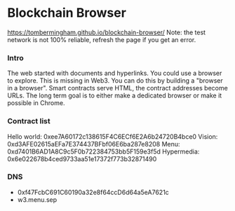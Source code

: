# Blockchain Browser
https://tombermingham.github.io/blockchain-browser/
Note: the test network is not 100% reliable, refresh the page if you get an error.

### Intro
The web started with documents and hyperlinks. You could use a browser to explore. This is missing in Web3.
You can do this by building a "browser in a browser".
Smart contracts serve HTML, the contract addresses become URLs.
The long term goal is to either make a dedicated browser or make it possible in Chrome.

### Contract list
Hello world: 0xee7A60172c138615F4C6ECf6E2A6b24720B4bce0
Vision: 0xd3AFE02615aEFa7E374437BFbf06E6ba287e8208
Menu: 0xd7401B6AD1A8C9c5F0b722384753bb5F159e3f5d
Hypermedia: 0x6e022678b4ced9733aa51e17372f773b32871490

### DNS
- 0xf47FcbC691C60190a32e8f64ccD6d64a5eA7621c
- w3.menu.sep
